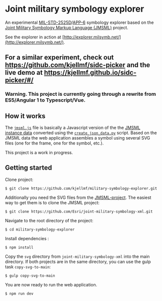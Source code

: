 Joint military symbology explorer
=================================

An experimental [MIL-STD-2525D](http://www.assistdocs.com/search/document_details.cfm?ident_number=114934)/[APP-6](http://en.wikipedia.org/wiki/NATO_Military_Symbols_for_Land_Based_Systems)
symbology explorer based on the [Joint Military Symbology Markup Language (JMSML)](https://github.com/Esri/joint-military-symbology-xml) 
project.

See the explorer in action at [http://explorer.milsymb.net/](http://explorer.milsymb.net/).

## For a similar experiment, check out https://github.com/kjellmf/sidc-picker and the live demo at https://kjellmf.github.io/sidc-picker/#/

### Warning. This project is currently going through a rewrite from ES5/Angular 1 to Typescript/Vue.

How it works
------------

The [`jmsml.js`](https://github.com/kjellmf/military-symbology-explorer/blob/master/data/jmsml.js) file is basically a Javascript
version of the the [JMSML instance data](https://github.com/Esri/joint-military-symbology-xml/tree/master/instance) converted using
the [`create_json_data.py`](https://github.com/kjellmf/military-symbology-explorer/blob/master/scripts/create_json_data.py) script.
Based on the JMSML data the web application assembles a symbol using several SVG files (one for the frame, one for the symbol, etc.).

This project is a work in progress. 

Getting started
---------------

Clone project:

    $ git clone https://github.com/kjellmf/military-symbology-explorer.git

Additionally you need the SVG files from the [JMSML-project](https://github.com/Esri/joint-military-symbology-xml). The easiest way 
to get them is to clone the JMSML project:

    $ git clone https://github.com/Esri/joint-military-symbology-xml.git

Navigate to the root directory of the project:

    $ cd military-symbology-explorer 
    
Install dependencies :

    $ npm install 
    
Copy the `svg` directory from `joint-military-symbology-xml` into the main directory. If both projects are in the 
same directory, you can use the gulp task `copy-svg-to-main`:

    $ gulp copy-svg-to-main
    
You are now ready to run the web application.

    $ npm run dev







